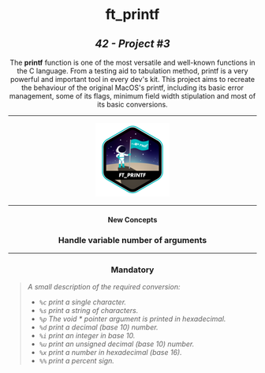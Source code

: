 <h1 align=center>
	<b>ft_printf</b>
</h1>

<h2 align=center>
	 <i>42 - Project #3</i>
</h2>

<p align=center>
	The <b>printf</b> function is one of the most versatile and well-known functions in the C language. From a testing aid to tabulation method, printf is a very powerful and important tool in every dev's kit. This project aims to recreate the behaviour of the original MacOS's printf, including its basic error management, some of its flags, minimum field width stipulation and most of its basic conversions.

---
<div align=center>
<img src=https://github.com/ellewolfgher/ft_printf/blob/master/ft_printf.png alt="42 Project Ft_Printf Badge"/>
</div>

---

<h4 align=center>New Concepts</h4>
<h3 align=center>Handle variable number of arguments</h3>

---

<h3 align=center>
Mandatory
</h3>

> <i>A small description of the required conversion:
> - `%c` print a single character.
> - `%s` print a string of characters.
> - `%p` The void * pointer argument is printed in hexadecimal.
> - `%d` print a decimal (base 10) number.
> - `%i` print an integer in base 10.
> - `%u` print an unsigned decimal (base 10) number.
> - `%x` print a number in hexadecimal (base 16).
> - `%%` print a percent sign.</i>
